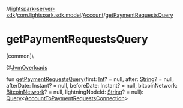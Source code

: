 //[lightspark-server-sdk](../../../index.md)/[com.lightspark.sdk.model](../index.md)/[Account](index.md)/[getPaymentRequestsQuery](get-payment-requests-query.md)

# getPaymentRequestsQuery

[common]\

@[JvmOverloads](https://kotlinlang.org/api/latest/jvm/stdlib/kotlin.jvm/-jvm-overloads/index.html)

fun [getPaymentRequestsQuery](get-payment-requests-query.md)(first: [Int](https://kotlinlang.org/api/latest/jvm/stdlib/kotlin/-int/index.html)? = null, after: [String](https://kotlinlang.org/api/latest/jvm/stdlib/kotlin/-string/index.html)? = null, afterDate: Instant? = null, beforeDate: Instant? = null, bitcoinNetwork: [BitcoinNetwork](../-bitcoin-network/index.md)? = null, lightningNodeId: [String](https://kotlinlang.org/api/latest/jvm/stdlib/kotlin/-string/index.html)? = null): [Query](../../com.lightspark.sdk.requester/-query/index.md)&lt;[AccountToPaymentRequestsConnection](../-account-to-payment-requests-connection/index.md)&gt;
